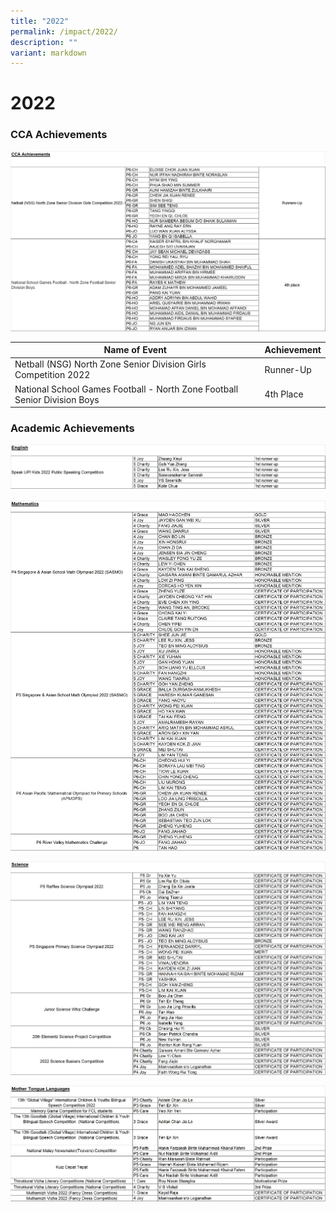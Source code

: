 ```yaml
---
title: "2022"
permalink: /impact/2022/
description: ""
variant: markdown
---
```

# **2022**

### CCA Achievements

![](/images/Impact/impact%202022%205.jpg)



| Name of Event | Achievement | 
| -------- | -------- | 
| Netball (NSG) North Zone Senior Division Girls Competition 2022     | Runner-Up     | 
| National School Games Football - North Zone Football Senior Division Boys     | 4th Place     |


### Academic Achievements

![](/images/Impact/impact%202022%201.jpg)

![](/images/Impact/impact%202022%202.jpg)

![](/images/Impact/impact%202022%203.jpg)

![](/images/Impact/impact%202022%204.jpg)